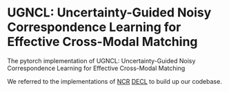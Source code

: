 # UGNCL: Uncertainty-Guided Noisy Correspondence Learning for Effective Cross-Modal Matching

The pytorch implementation of UGNCL: Uncertainty-Guided Noisy Correspondence Learning for Effective Cross-Modal Matching

We referred to the implementations of [NCR](https://github.com/XLearning-SCU/2021-NeurIPS-NCR) [DECL](https://github.com/QinYang79/DECL) to build up our codebase.
